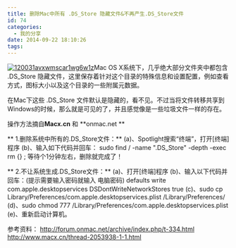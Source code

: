 ```yaml
---
title: 删除Mac中所有 .DS_Store 隐藏文件&不再产生.DS_Store文件
id: 74
categories:
  - 我的分享
date: 2014-09-22 18:10:26
tags:
---
```


[![120031avxwmscar1wg6w1z](http://zhanzhang.fandouzi.com/wp-content/uploads/2014/09/120031avxwmscar1wg6w1z-300x58.jpg)](http://zhanzhang.fandouzi.com/wp-content/uploads/2014/09/120031avxwmscar1wg6w1z.jpg)Mac OS X系统下，几乎绝大部分文件夹中都包含 .DS_Store 隐藏文件，这里保存着针对这个目录的特殊信息和设置配置，例如查看方式，图标大小以及这个目录的一些附属元数据。

在Mac下这些 .DS_Store 文件默认是隐藏的，看不见。不过当将文件转移共享到Windows的时候，那么就是可见的了，并且感觉像是一些垃圾文件一样的存在。

操作方法摘自**Macx.cn** 和 **onmac.net **

**
1.删除系统中所有的.DS_Store文件：**
(a)、Spotlight搜索“终端”，打开[终端]程序
(b)、输入如下代码并回车：
sudo find / -name ".DS_Store" -depth -exec rm {} \;
等待个1分钟左右，删除就完成了！

**
2.不让系统生成.DS_Store文件：**
(a)、打开[终端]程序
(b)、输入以下代码并回车：(提示需要输入密码就输入 电脑密码)
defaults write com.apple.desktopservices DSDontWriteNetworkStores true
(c)、sudo cp Library/Preferences/com.apple.desktopservices.plist /Library/Preferences/
(d)、sudo chmod 777 /Library/Preferences/com.apple.desktopservices.plist
(e)、重新启动计算机。

参考资料：
http://forum.onmac.net/archive/index.php/t-334.html
http://www.macx.cn/thread-2053938-1-1.html